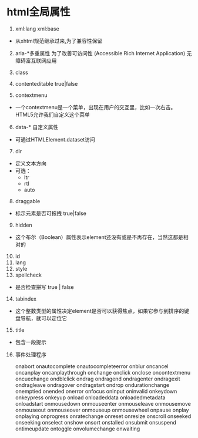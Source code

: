 # html全局属性

1. xml:lang xml:base

- 从xhtml规范继承过来,为了兼容性保留

2. aria-\*多重属性 为了改善可访问性 (Accessible Rich Internet Application) 无障碍富互联网应用


3. class
4. contenteditable true|false
5. contextmenu
- 一个contextmenu是一个菜单，出现在用户的交互里，比如一次右击。HTML5允许我们自定义这个菜单

6. data-* 自定义属性
- 可通过HTMLElement.dataset访问


7. dir
- 定义文本方向
- 可选：
	- ltr 
	- rtl
	- auto
8. draggable
- 标示元素是否可拖拽 true|false

9. hidden
- 这个布尔（Boolean）属性表示element还没有或是不再存在，当然这都是相对的


10. id
11. lang
12. style
13. spellcheck
- 是否检查拼写 true | false

14. tabindex
- 这个整数类型的属性决定element是否可以获得焦点，如果它参与到排序的键盘导航，就可以定位它


15. title
- 包含一段提示

16. 事件处理程序

	onabort
	onautocomplete
	onautocompleteerror
	onblur
	oncancel
	oncanplay
	oncanplaythrough
	onchange
	onclick
	onclose
	oncontextmenu
	oncuechange
	ondblclick
	ondrag
	ondragend
	ondragenter
	ondragexit
	ondragleave
	ondragover
	ondragstart
	ondrop
	ondurationchange
	onemptied
	onended
	onerror
	onfocus
	oninput
	oninvalid
	onkeydown
	onkeypress
	onkeyup
	onload
	onloadeddata
	onloadedmetadata
	onloadstart
	onmousedown
	onmouseenter
	onmouseleave
	onmousemove
	onmouseout
	onmouseover
	onmouseup
	onmousewheel
	onpause
	onplay
	onplaying
	onprogress
	onratechange
	onreset
	onresize
	onscroll
	onseeked
	onseeking
	onselect
	onshow
	onsort
	onstalled
	onsubmit
	onsuspend
	ontimeupdate
	ontoggle
	onvolumechange
	onwaiting


